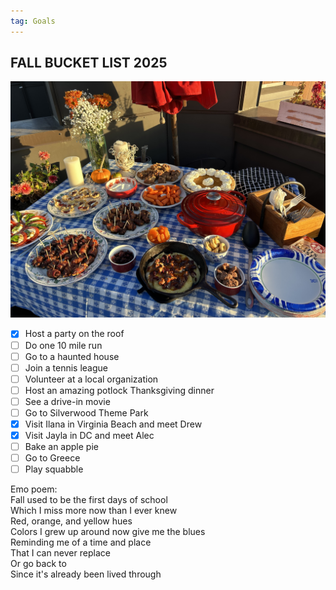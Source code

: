 ```yaml
---
tag: Goals
---
```


## FALL BUCKET LIST 2025

<img src="/pictures/fall2025.jpg"/>

- [x] Host a party on the roof
- [ ] Do one 10 mile run
- [ ] Go to a haunted house
- [ ] Join a tennis league
- [ ] Volunteer at a local organization
- [ ] Host an amazing potlock Thanksgiving dinner
- [ ] See a drive-in movie
- [ ] Go to Silverwood Theme Park
- [x] Visit Ilana in Virginia Beach and meet Drew
- [x] Visit Jayla in DC and meet Alec
- [ ] Bake an apple pie
- [ ] Go to Greece
- [ ] Play squabble

Emo poem:\
Fall used to be the first days of school\
Which I miss more now than I ever knew\
Red, orange, and yellow hues\
Colors I grew up around now give me the blues\
Reminding me of a time and place\
That I can never replace\
Or go back to\
Since it's already been lived through
